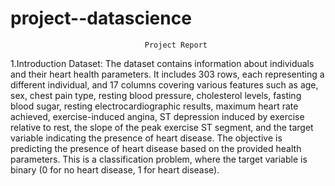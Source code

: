 # project--datascience
                                  Project Report  
1.Introduction 
Dataset: The dataset contains information about individuals and their heart health parameters. It includes 303 rows, each representing a different individual, and 17 columns covering various features such as age, sex, chest pain type, resting blood pressure, cholesterol levels, fasting blood sugar, resting electrocardiographic results, maximum heart rate achieved, exercise-induced angina, ST depression induced by exercise relative to rest, the slope of the peak exercise ST segment, and the target variable indicating the presence of heart disease.
The objective is predicting the presence of heart disease based on the provided health parameters. This is a classification problem, where the target variable is binary (0 for no heart disease, 1 for heart disease).
